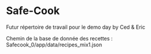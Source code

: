 # Safe-Cook

Futur répertoire de travail pour le demo day by Ced &amp; Eric

Chemin de la base de donnée des recettes : Safecook_0/app/data/recipes_mix1.json
